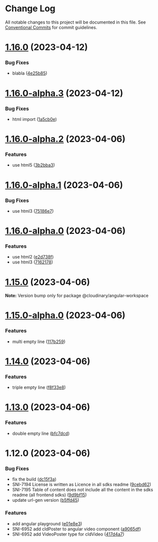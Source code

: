 # Change Log

All notable changes to this project will be documented in this file.
See [Conventional Commits](https://conventionalcommits.org) for commit guidelines.

# [1.16.0](https://github.com/cloudinary/frontend-frameworks/compare/@cloudinary/angular-workspace@1.16.0-alpha.3...@cloudinary/angular-workspace@1.16.0) (2023-04-12)


### Bug Fixes

* blabla ([4e25b85](https://github.com/cloudinary/frontend-frameworks/commit/4e25b85fd33257b40aba9a5a8c602425b4e2cae7))





# [1.16.0-alpha.3](https://github.com/cloudinary/frontend-frameworks/compare/@cloudinary/angular-workspace@1.16.0-alpha.2...@cloudinary/angular-workspace@1.16.0-alpha.3) (2023-04-12)


### Bug Fixes

* html import ([1a5cb0e](https://github.com/cloudinary/frontend-frameworks/commit/1a5cb0e9d043b9ee9f2bd0123c33d91912e1ef7c))





# [1.16.0-alpha.2](https://github.com/cloudinary/frontend-frameworks/compare/@cloudinary/angular-workspace@1.16.0-alpha.1...@cloudinary/angular-workspace@1.16.0-alpha.2) (2023-04-06)


### Features

* use html5 ([3b2bba3](https://github.com/cloudinary/frontend-frameworks/commit/3b2bba3b092b425af58415249e33ef9c1534d816))





# [1.16.0-alpha.1](https://github.com/cloudinary/frontend-frameworks/compare/@cloudinary/angular-workspace@1.16.0-alpha.0...@cloudinary/angular-workspace@1.16.0-alpha.1) (2023-04-06)


### Bug Fixes

* use html3 ([75186e7](https://github.com/cloudinary/frontend-frameworks/commit/75186e7b32ea31359feb9300fe008ed06011329b))





# [1.16.0-alpha.0](https://github.com/cloudinary/frontend-frameworks/compare/@cloudinary/angular-workspace@1.15.0...@cloudinary/angular-workspace@1.16.0-alpha.0) (2023-04-06)


### Features

* use html2 ([e2d738f](https://github.com/cloudinary/frontend-frameworks/commit/e2d738f128a4a6e7bfda202844869afeedcac201))
* use html3 ([7162178](https://github.com/cloudinary/frontend-frameworks/commit/71621789546ec2d7e9fea7490b12e096f5fb4a22))





# [1.15.0](https://github.com/cloudinary/frontend-frameworks/compare/@cloudinary/angular-workspace@1.15.0-alpha.0...@cloudinary/angular-workspace@1.15.0) (2023-04-06)

**Note:** Version bump only for package @cloudinary/angular-workspace





# [1.15.0-alpha.0](https://github.com/cloudinary/frontend-frameworks/compare/@cloudinary/angular-workspace@1.14.0...@cloudinary/angular-workspace@1.15.0-alpha.0) (2023-04-06)


### Features

* multi empty line ([117b259](https://github.com/cloudinary/frontend-frameworks/commit/117b259410d3626fd443ef3c6a7163c708933cc2))





# [1.14.0](https://github.com/cloudinary/frontend-frameworks/compare/@cloudinary/angular-workspace@1.13.0...@cloudinary/angular-workspace@1.14.0) (2023-04-06)


### Features

* triple empty line ([f8f33e8](https://github.com/cloudinary/frontend-frameworks/commit/f8f33e89fb1954deb93f91dbb87d03a9359701e9))





# [1.13.0](https://github.com/cloudinary/frontend-frameworks/compare/@cloudinary/angular-workspace@1.12.0...@cloudinary/angular-workspace@1.13.0) (2023-04-06)


### Features

* double empty line ([bfc7dcd](https://github.com/cloudinary/frontend-frameworks/commit/bfc7dcdfe7a971012c06939f380968d9930f467b))





# 1.12.0 (2023-04-06)


### Bug Fixes

* fix the build ([dc15f3a](https://github.com/cloudinary/frontend-frameworks/commit/dc15f3a390b4463998b15b1f1ea35317ddd75701))
* SNI-7194 License is written as Licence in all sdks readme ([9cebd62](https://github.com/cloudinary/frontend-frameworks/commit/9cebd620b2dc5db37c8eb7563fb77c90f3685ccf))
* SNI-7195 Table of content does not include all the content in the sdks readme (all  frontend sdks) ([9d9bf15](https://github.com/cloudinary/frontend-frameworks/commit/9d9bf15fee67cc7d5199b11c6d90c8ea6621556a))
* update url-gen version ([b5ffd45](https://github.com/cloudinary/frontend-frameworks/commit/b5ffd4534fa2bca5dbcbb08d244a116f5812ae15))


### Features

* add angular playground ([e01e8e3](https://github.com/cloudinary/frontend-frameworks/commit/e01e8e3ba8b0e98876ed0dec73989127bc42c678))
* SNI-6952 add cldPoster to angular video component ([a9065df](https://github.com/cloudinary/frontend-frameworks/commit/a9065dfd93f30d6596547a568998728d4b43390f))
* SNI-6952 add VideoPoster type for cldVideo ([417d4a7](https://github.com/cloudinary/frontend-frameworks/commit/417d4a77b30d614b2508c89ded6a28e58decbc88))
